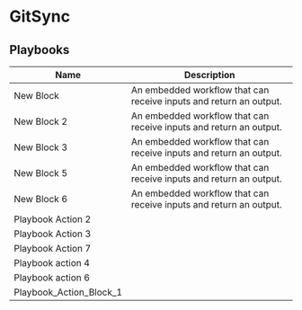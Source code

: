 # GitSync

## Playbooks
|Name|Description|
|----|-----------|
|New Block|An embedded workflow that can receive inputs and return an output.|
|New Block 2|An embedded workflow that can receive inputs and return an output.|
|New Block 3|An embedded workflow that can receive inputs and return an output.|
|New Block 5|An embedded workflow that can receive inputs and return an output.|
|New Block 6|An embedded workflow that can receive inputs and return an output.|
|Playbook Action 2||
|Playbook Action 3||
|Playbook Action 7||
|Playbook action 4||
|Playbook action 6||
|Playbook_Action_Block_1||

